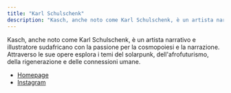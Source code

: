 ```yaml
---
title: "Karl Schulschenk"
description: "Kasch, anche noto come Karl Schulschenk, è un artista narrativo e illustratore sudafricano con la passione per la cosmopoiesi e la narrazione. Attraverso le sue opere esplora i temi del solarpunk, dell'afrofuturismo, della rigenerazione e delle connessioni umane."
---
```


Kasch, anche noto come Karl Schulschenk, è un artista narrativo e illustratore sudafricano con la passione per la cosmopoiesi e la narrazione. Attraverso le sue opere esplora i temi del solarpunk, dell'afrofuturismo, della rigenerazione e delle connessioni umane.

- [Homepage](https://www.karlschulschenk.com/)
- [Instagram](https://www.instagram.com/karlschulschenk)
